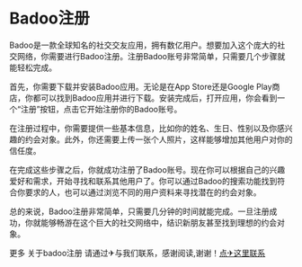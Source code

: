 # Badoo注册

Badoo是一款全球知名的社交交友应用，拥有数亿用户。想要加入这个庞大的社交网络，你需要进行Badoo注册。注册Badoo账号非常简单，只需要几个步骤就能轻松完成。

首先，你需要下载并安装Badoo应用。无论是在App Store还是Google Play商店，你都可以找到Badoo应用并进行下载。安装完成后，打开应用，你会看到一个“注册”按钮，点击它开始注册你的Badoo账号。

在注册过程中，你需要提供一些基本信息，比如你的姓名、生日、性别以及你感兴趣的约会对象。此外，你还需要上传一张个人照片，这样能够增加其他用户对你的信任度。

在完成这些步骤之后，你就成功注册了Badoo账号。现在你可以根据自己的兴趣爱好和需求，开始寻找和联系其他用户了。你可以通过Badoo的搜索功能找到符合你要求的人，也可以通过浏览不同的用户资料来寻找潜在的约会对象。

总的来说，Badoo注册非常简单，只需要几分钟的时间就能完成。一旦注册成功，你就能够畅游在这个巨大的社交网络中，结识新朋友甚至找到理想的约会对象。

更多 关于badoo注册 请通过✈与我们联系，感谢阅读,谢谢！[点✈这里联系](https://gg.k02.cc)